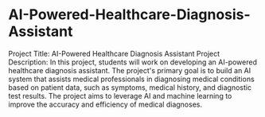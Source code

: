 # AI-Powered-Healthcare-Diagnosis-Assistant
Project Title: AI-Powered Healthcare Diagnosis Assistant
Project Description: In this project, students will work on developing an AI-powered healthcare
diagnosis assistant. The project&#39;s primary goal is to build an AI system that assists medical
professionals in diagnosing medical conditions based on patient data, such as symptoms,
medical history, and diagnostic test results. The project aims to leverage AI and machine
learning to improve the accuracy and efficiency of medical diagnoses.

